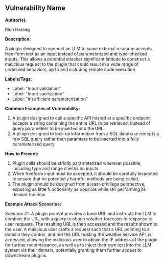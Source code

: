 ## Vulnerability Name

**Author(s):**

Rich Harang

**Description:**

A plugin designed to connect an LLM to some external resource accepts free-form text as an input instead of parameterized and type-checked inputs.  This allows a potential attacker significant latitude to construct a malicious request to the plugin that could result in a wide range of undesired behaviors, up to and including remote code execution.

**Labels/Tags:**

- Label: "Input validation"
- Label: "Input sanitization"
- Label: "Insufficient parameterization"

**Common Examples of Vulnerability:**

1. A plugin designed to call a specific API hosted at a specific endpoint accepts a string containing the entire URL to be retrieved, instead of query parameters to be inserted into the URL.
2. A plugin designed to look up information from a SQL database accepts a raw SQL query rather than paramters to be inserted into a fully parameterized query

**How to Prevent:**

1. Plugin calls should be strictly parameterized wherever possible, including type and range checks on inputs
2. When freeform input must be accepted, it should be carefully inspected to ensure that no potentially harmful methods are being called.
3. The plugin should be designed from a least-privilege perspective, exposing as little functionality as possible while still performing its desired function.

**Example Attack Scenarios:**

Scenario #1: A plugin prompt provides a base URL and instructs the LLM to combine the URL with a query to obtain weather forecasts in response to user requests. The resulting URL is then accessed and the results shown to the user. A malicious user crafts a request such that a URL pointing to a domain they control, and not the URL hosting the weather service API, is accessed, allowing the malicious user to obtain the IP address of the plugin for further reconnaisance, as well as to inject their own text into the LLM system via their domain, potentially granting them further access to downstream plugins.
